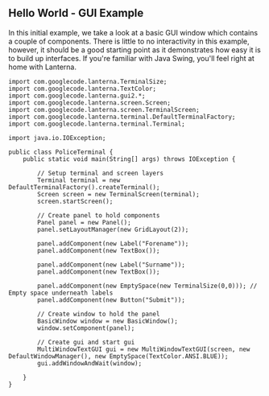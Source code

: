 Hello World - GUI Example
---

In this initial example, we take a look at a basic GUI window which contains a couple of components.
There is little to no interactivity in this example, however, it should be a good starting point as it demonstrates
how easy it is to build up interfaces. If you're familiar with Java Swing, you'll feel right at home with Lanterna.

```
import com.googlecode.lanterna.TerminalSize;
import com.googlecode.lanterna.TextColor;
import com.googlecode.lanterna.gui2.*;
import com.googlecode.lanterna.screen.Screen;
import com.googlecode.lanterna.screen.TerminalScreen;
import com.googlecode.lanterna.terminal.DefaultTerminalFactory;
import com.googlecode.lanterna.terminal.Terminal;

import java.io.IOException;

public class PoliceTerminal {
    public static void main(String[] args) throws IOException {

        // Setup terminal and screen layers
        Terminal terminal = new DefaultTerminalFactory().createTerminal();
        Screen screen = new TerminalScreen(terminal);
        screen.startScreen();

        // Create panel to hold components
        Panel panel = new Panel();
        panel.setLayoutManager(new GridLayout(2));

        panel.addComponent(new Label("Forename"));
        panel.addComponent(new TextBox());

        panel.addComponent(new Label("Surname"));
        panel.addComponent(new TextBox());

        panel.addComponent(new EmptySpace(new TerminalSize(0,0))); // Empty space underneath labels
        panel.addComponent(new Button("Submit"));

        // Create window to hold the panel
        BasicWindow window = new BasicWindow();
        window.setComponent(panel);

        // Create gui and start gui
        MultiWindowTextGUI gui = new MultiWindowTextGUI(screen, new DefaultWindowManager(), new EmptySpace(TextColor.ANSI.BLUE));
        gui.addWindowAndWait(window);

    }
}
```